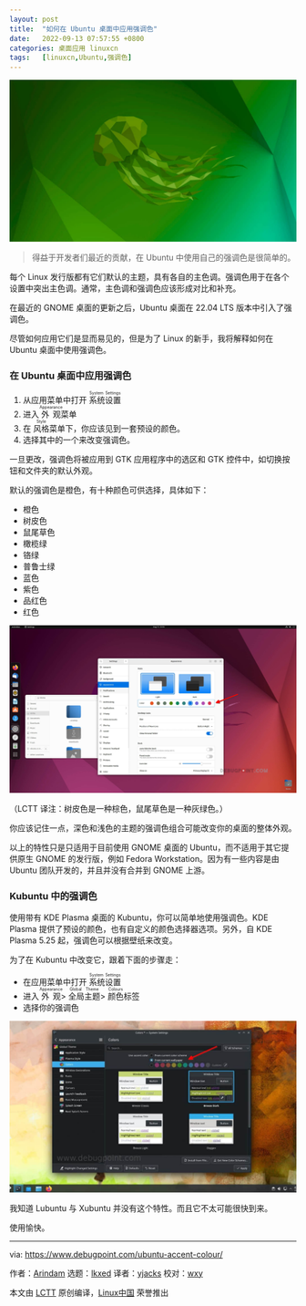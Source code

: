 ```yaml
---
layout: post
title:	"如何在 Ubuntu 桌面中应用强调色"
date:	2022-09-13 07:57:55 +0800 
categories:	桌面应用 linuxcn 
tags:	[linuxcn,Ubuntu,强调色]
---
```



![](/Asserts/Images/album/202209/13/075753yoi4j2ozozkkxmmk.jpg)



> 
> 得益于开发者们最近的贡献，在 Ubuntu 中使用自己的强调色是很简单的。
> 
> 
> 


每个 Linux 发行版都有它们默认的主题，具有各自的主色调。强调色用于在各个设置中突出主色调。通常，主色调和强调色应该形成对比和补充。


在最近的 GNOME 桌面的更新之后，Ubuntu 桌面在 22.04 LTS 版本中引入了强调色。


尽管如何应用它们是显而易见的，但是为了 Linux 的新手，我将解释如何在 Ubuntu 桌面中使用强调色。


### 在 Ubuntu 桌面中应用强调色


1. 从应用菜单中打开 <ruby> 系统设置 <rt>  System Settings </rt></ruby>
2. 进入 <ruby> 外观 <rt>  Appearance </rt></ruby> 菜单
3. 在 <ruby> 风格 <rt>  Style </rt></ruby> 菜单下，你应该见到一套预设的颜色。
4. 选择其中的一个来改变强调色。


一旦更改，强调色将被应用到 GTK 应用程序中的选区和 GTK 控件中，如切换按钮和文件夹的默认外观。


默认的强调色是橙色，有十种颜色可供选择，具体如下：


* 橙色
* 树皮色
* 鼠尾草色
* 橄榄绿
* 铬绿
* 普鲁士绿
* 蓝色
* 紫色
* 品红色
* 红色


![Accent Colour in Ubuntu](/Asserts/Images/album/202209/13/075755lkdfojgc8jo8nhoq.jpg)


（LCTT 译注：树皮色是一种棕色，鼠尾草色是一种灰绿色。）


你应该记住一点，深色和浅色的主题的强调色组合可能改变你的桌面的整体外观。


以上的特性只是只适用于目前使用 GNOME 桌面的 Ubuntu，而不适用于其它提供原生 GNOME 的发行版，例如 Fedora Workstation。因为有一些内容是由 Ubuntu 团队开发的，并且并没有合并到 GNOME 上游。


### Kubuntu 中的强调色


使用带有 KDE Plasma 桌面的 Kubuntu，你可以简单地使用强调色。KDE Plasma 提供了预设的颜色，也有自定义的颜色选择器选项。另外，自 KDE Plasma 5.25 起，强调色可以根据壁纸来改变。


为了在 Kubuntu 中改变它，跟着下面的步骤走：


* 在应用菜单中打开 <ruby> 系统设置 <rt>  System Settings </rt></ruby>
* 进入 <ruby> 外观 <rt>  Appearance </rt></ruby> > <ruby> 全局主题 <rt>  Global Theme </rt></ruby> > <ruby> 颜色 <rt>  Colours </rt></ruby> 标签
* 选择你的强调色


![KDE Plasma 5.25 - Accent Colour Change Based on wallpaper](/Asserts/Images/album/202209/13/075756h8ehqz9eofvet98r.jpg)


我知道 Lubuntu 与 Xubuntu 并没有这个特性。而且它不太可能很快到来。


使用愉快。




---


via: <https://www.debugpoint.com/ubuntu-accent-colour/>


作者：[Arindam](https://www.debugpoint.com/author/admin1/) 选题：[lkxed](https://github.com/lkxed) 译者：[yjacks](https://github.com/yjacks) 校对：[wxy](https://github.com/wxy)


本文由 [LCTT](https://github.com/LCTT/TranslateProject) 原创编译，[Linux中国](https://linux.cn/) 荣誉推出
